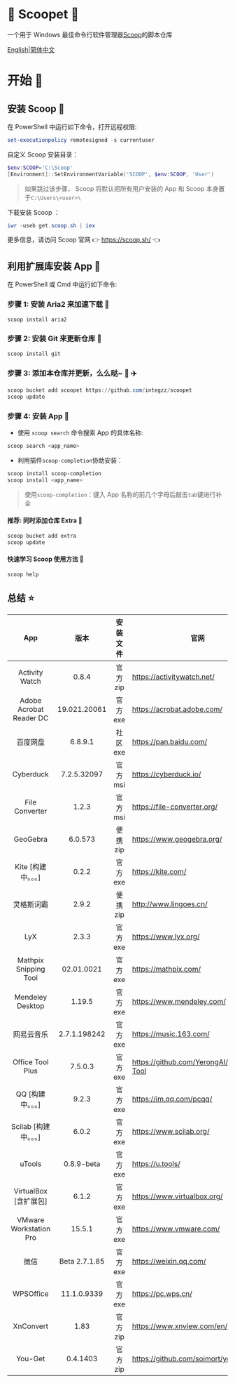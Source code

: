 <div align="left">
<h1 align="left"> 🍨 Scoopet 🍨 </h1>

<p>
一个用于 Windows 最佳命令行软件管理器<a href="https://github.com/lukesampson/scoop">Scoop</a>的脚本仓库
</p>

<p align="left">
        <a href="README.md">English</a>|<a href="README_CN.md">简体中文</a>
</p>
</div>

# 开始 🏃

## 安装 Scoop 🚴

在 PowerShell 中运行如下命令，打开远程权限:

```powershell
set-executionpolicy remotesigned -s currentuser
```

自定义 Scoop 安装目录：

```powershell
$env:SCOOP='C:\Scoop'
[Environment]::SetEnvironmentVariable('SCOOP', $env:SCOOP, 'User')
```

> 如果跳过该步骤， Scoop 将默认把所有用户安装的 App 和 Scoop 本身置于`C:\Users\<user>\`

下载安装 Scoop ：

```powershell
iwr -useb get.scoop.sh | iex
```

更多信息，请访问 Scoop 官网 👉 https://scoop.sh/ 👈

## 利用扩展库安装 App 🚗

在 PowerShell 或 Cmd 中运行如下命令:

### 步骤 1: 安装 Aria2 来加速下载 🚅

```powershell
scoop install aria2
```

### 步骤 2: 安装 Git 来更新仓库 🎫

```powershell
scoop install git
```

### 步骤 3: 添加本仓库并更新，么么哒~ 💋 ✈️

```powershell
scoop bucket add scoopet https://github.com/integzz/scoopet
scoop update
```

### 步骤 4: 安装 App 🚀

- 使用 `scoop search` 命令搜索 App 的具体名称:

```powershell
scoop search <app_name>
```

- 利用插件`scoop-completion`协助安装：

```powershell
scoop install scoop-completion
scoop install <app_name>
```

> 使用`scoop-completion`：键入 App 名称的前几个字母后敲击`tab`键进行补全

#### 推荐: 同时添加仓库 Extra 💯

```powershell
scoop bucket add extra
scoop update
```

#### 快速学习 Scoop 使用方法 📖

```powershell
scoop help
```

## 总结 ⭐️

|           App           |     版本      | 安装文件 | 官网                                    |
| :---------------------: | :-----------: | :------: | --------------------------------------- |
|     Activity Watch      |     0.8.4     | 官方 zip | https://activitywatch.net/              |
| Adobe Acrobat Reader DC | 19.021.20061  | 官方 exe | https://acrobat.adobe.com/              |
|        百度网盘         |    6.8.9.1    | 社区 exe | https://pan.baidu.com/                  |
|        Cyberduck        |  7.2.5.32097  | 官方 msi | https://cyberduck.io/                   |
|     File Converter      |     1.2.3     | 官方 msi | https://file-converter.org/             |
|        GeoGebra         |    6.0.573    | 便携 zip | https://www.geogebra.org/               |
|   Kite [构建中。。。]   |     0.2.2     | 官方 exe | https://kite.com/                       |
|       灵格斯词霸        |     2.9.2     | 便携 zip | http://www.lingoes.cn/                  |
|           LyX           |     2.3.3     | 官方 exe | https://www.lyx.org/                    |
|  Mathpix Snipping Tool  |  02.01.0021   | 官方 exe | https://mathpix.com/                    |
|    Mendeley Desktop     |    1.19.5     | 官方 exe | https://www.mendeley.com/               |
|       网易云音乐        | 2.7.1.198242  | 官方 exe | https://music.163.com/                  |
|    Office Tool Plus     |    7.5.0.3    | 官方 exe | https://github.com/YerongAI/Office-Tool |
|    QQ [构建中。。。]    |     9.2.3     | 官方 exe | https://im.qq.com/pcqq/                 |
|  Scilab [构建中。。。]  |     6.0.2     | 官方 exe | https://www.scilab.org/                 |
|         uTools          |  0.8.9-beta   | 官方 exe | https://u.tools/                        |
|  VirtualBox [含扩展包]  |     6.1.2     | 官方 exe | https://www.virtualbox.org/             |
| VMware Workstation Pro  |    15.5.1     | 官方 exe | https://www.vmware.com/                 |
|          微信           | Beta 2.7.1.85 | 官方 exe | https://weixin.qq.com/                  |
|        WPSOffice        |  11.1.0.9339  | 官方 exe | https://pc.wps.cn/                      |
|        XnConvert        |     1.83      | 官方 zip | https://www.xnview.com/en/xnconvert/    |
|         You-Get         |   0.4.1403    | 官方 zip | https://github.com/soimort/you-get      |
